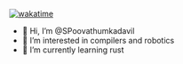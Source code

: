 [![wakatime](https://wakatime.com/badge/user/49451ca0-dd9e-4332-804b-ab8dfc63d838.svg)](https://wakatime.com/@49451ca0-dd9e-4332-804b-ab8dfc63d838)

- 👋 Hi, I’m @SPoovathumkadavil
- 👀 I’m interested in compilers and robotics
- 🌱 I’m currently learning rust

<!---
SPoovathumkadavil/SPoovathumkadavil is a ✨ special ✨ repository because its `README.md` (this file) appears on your GitHub profile.
You can click the Preview link to take a look at your changes.
--->
